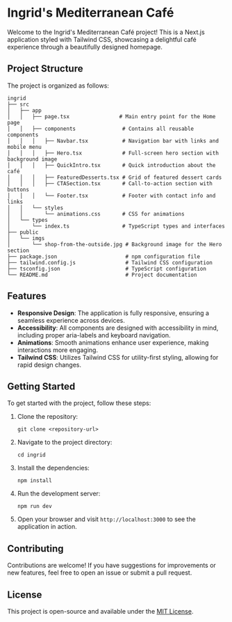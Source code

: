 # Ingrid's Mediterranean Café

Welcome to the Ingrid's Mediterranean Café project! This is a Next.js application styled with Tailwind CSS, showcasing a delightful café experience through a beautifully designed homepage.

## Project Structure

The project is organized as follows:

```
ingrid
├── src
│   ├── app
│   │   ├── page.tsx                # Main entry point for the Home page
│   │   ├── components               # Contains all reusable components
│   │   │   ├── Navbar.tsx           # Navigation bar with links and mobile menu
│   │   │   ├── Hero.tsx             # Full-screen hero section with background image
│   │   │   ├── QuickIntro.tsx       # Quick introduction about the café
│   │   │   ├── FeaturedDesserts.tsx # Grid of featured dessert cards
│   │   │   ├── CTASection.tsx       # Call-to-action section with buttons
│   │   │   └── Footer.tsx           # Footer with contact info and links
│   │   └── styles
│   │       └── animations.css       # CSS for animations
│   └── types
│       └── index.ts                 # TypeScript types and interfaces
├── public
│   └── imgs
│       └── shop-from-the-outside.jpg # Background image for the Hero section
├── package.json                      # npm configuration file
├── tailwind.config.js                # Tailwind CSS configuration
├── tsconfig.json                     # TypeScript configuration
└── README.md                         # Project documentation
```

## Features

- **Responsive Design**: The application is fully responsive, ensuring a seamless experience across devices.
- **Accessibility**: All components are designed with accessibility in mind, including proper aria-labels and keyboard navigation.
- **Animations**: Smooth animations enhance user experience, making interactions more engaging.
- **Tailwind CSS**: Utilizes Tailwind CSS for utility-first styling, allowing for rapid design changes.

## Getting Started

To get started with the project, follow these steps:

1. Clone the repository:
   ```
   git clone <repository-url>
   ```

2. Navigate to the project directory:
   ```
   cd ingrid
   ```

3. Install the dependencies:
   ```
   npm install
   ```

4. Run the development server:
   ```
   npm run dev
   ```

5. Open your browser and visit `http://localhost:3000` to see the application in action.

## Contributing

Contributions are welcome! If you have suggestions for improvements or new features, feel free to open an issue or submit a pull request.

## License

This project is open-source and available under the [MIT License](LICENSE).